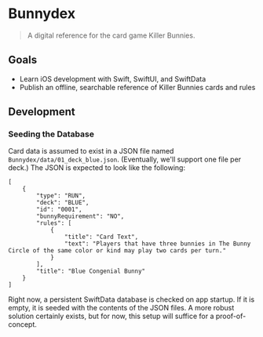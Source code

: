 # Bunnydex

> A digital reference for the card game Killer Bunnies.

## Goals

-   Learn iOS development with Swift, SwiftUI, and SwiftData
-   Publish an offline, searchable reference of Killer Bunnies cards and rules

## Development

### Seeding the Database

Card data is assumed to exist in a JSON file named `Bunnydex/data/01_deck_blue.json`.
(Eventually, we'll support one file per deck.)
The JSON is expected to look like the following:

```
[
    {
        "type": "RUN",
        "deck": "BLUE",
        "id": "0001",
        "bunnyRequirement": "NO",
        "rules": [
            {
                "title": "Card Text",
                "text": "Players that have three bunnies in The Bunny Circle of the same color or kind may play two cards per turn."
            }
        ],
        "title": "Blue Congenial Bunny"
    }
]
```

Right now, a persistent SwiftData database is checked on app startup.
If it is empty, it is seeded with the contents of the JSON files.
A more robust solution certainly exists, but for now, this setup will suffice for a proof-of-concept.

